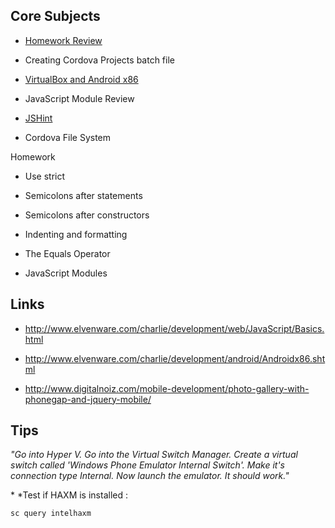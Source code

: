 Core Subjects
-------------

-   [Homework Review][1]

    [1]: <http://www.elvenware.com/charlie/development/web/JavaScript/Basics.html>

-   Creating Cordova Projects batch file

-   [VirtualBox and Android x86][2]

    [2]: <http://www.elvenware.com/charlie/development/android/Androidx86.shtml>

-   JavaScript Module Review

-   [JSHint][3]

    [3]: <http://jshint.com/>

-   Cordova File System

Homework

-   Use strict

-   Semicolons after statements

-   Semicolons after constructors

-   Indenting and formatting

-   The Equals Operator

-   JavaScript Modules

Links
-----

-   <http://www.elvenware.com/charlie/development/web/JavaScript/Basics.html>

-   <http://www.elvenware.com/charlie/development/android/Androidx86.shtml>

-   <http://www.digitalnoiz.com/mobile-development/photo-gallery-with-phonegap-and-jquery-mobile/>

Tips
----

*"Go into Hyper V. Go into the Virtual Switch Manager. Create a virtual switch
called 'Windows Phone Emulator Internal Switch'. Make it's connection type
Internal. Now launch the emulator. It should work."*

* *Test if HAXM is installed :

~~~~~~~~~~~~~~~~~~~~~~~~~~~~~~~~~~~~~~~~~~~~~~~~~~~~~~~~~~~~~~~~~~~~~~~~~~~~~~~~
sc query intelhaxm
~~~~~~~~~~~~~~~~~~~~~~~~~~~~~~~~~~~~~~~~~~~~~~~~~~~~~~~~~~~~~~~~~~~~~~~~~~~~~~~~
